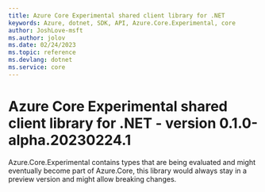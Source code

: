 ```yaml
---
title: Azure Core Experimental shared client library for .NET
keywords: Azure, dotnet, SDK, API, Azure.Core.Experimental, core
author: JoshLove-msft
ms.author: jolov
ms.date: 02/24/2023
ms.topic: reference
ms.devlang: dotnet
ms.service: core
---
```

# Azure Core Experimental shared client library for .NET - version 0.1.0-alpha.20230224.1 


Azure.Core.Experimental contains types that are being evaluated and might eventually become part of Azure.Core, this library would always stay in a preview version and might allow breaking changes.

